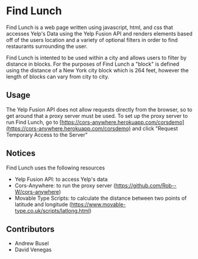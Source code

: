 # Find Lunch
Find Lunch is a web page written using javascript, html, and css that accesses Yelp's Data using the Yelp Fusion API and renders elements based off of the users location and a variety of optional filters in order to find restaurants surrounding the user.  

Find Lunch is intented to be used within a city and allows users to filter by distance in blocks.  For the purposes of Find Lunch a "block" is defined using the distance of a New York city block which is 264 feet, however the length of blocks can vary from city to city.

## Usage
The Yelp Fusion API does not allow requests directly from the browser, so to get around that a proxy server must be used.  To set up the proxy server to run Find Lunch, go to [https://cors-anywhere.herokuapp.com/corsdemo](https://cors-anywhere.herokuapp.com/corsdemo) and click "Request Temporary Access to the Server"

## Notices
Find Lunch uses the following resources
- Yelp Fusion API: to access Yelp's data
- Cors-Anywhere: to run the proxy server (https://github.com/Rob--W/cors-anywhere)
- Movable Type Scripts: to calculate the distance between two points of latitude and longitude (https://www.movable-type.co.uk/scripts/latlong.html)

## Contributors
- Andrew Busel
- David Venegas


